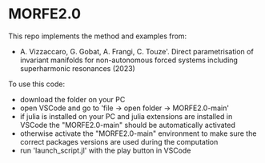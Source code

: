 # MORFE2.0

This repo implements the method and examples from:
* A. Vizzaccaro, G. Gobat, A. Frangi, C. Touze'. Direct parametrisation of invariant manifolds for non-autonomous forced systems including superharmonic resonances (2023) 



To use this code:
- download the folder on your PC
- open VSCode and go to 'file -> open folder -> MORFE2.0-main'
- if julia is installed on your PC and julia extensions are installed in VSCode the "MORFE2.0-main" should be automatically activated
- otherwise activate the "MORFE2.0-main" environment to make sure the correct packages versions are used during the computation
- run 'launch_script.jl' with the play button in VSCode

